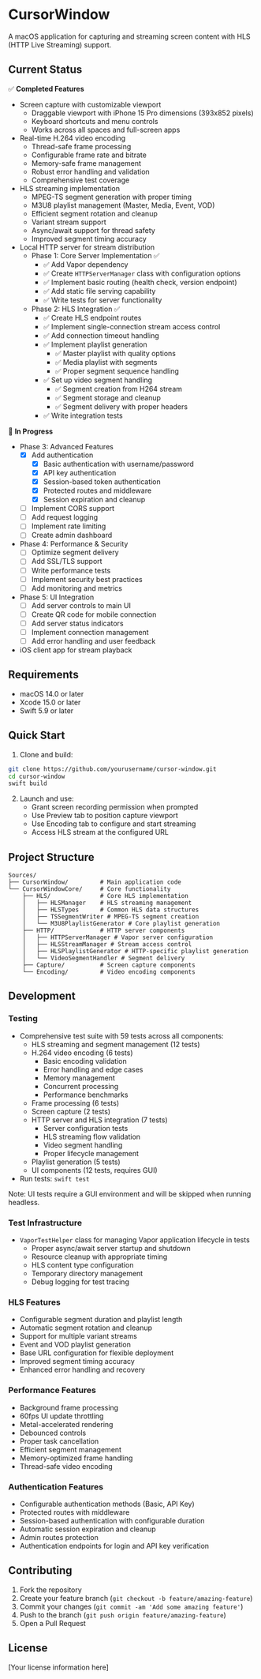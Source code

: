 # CursorWindow

A macOS application for capturing and streaming screen content with HLS (HTTP Live Streaming) support.

## Current Status

✅ **Completed Features**
- Screen capture with customizable viewport
  - Draggable viewport with iPhone 15 Pro dimensions (393x852 pixels)
  - Keyboard shortcuts and menu controls
  - Works across all spaces and full-screen apps
- Real-time H.264 video encoding
  - Thread-safe frame processing
  - Configurable frame rate and bitrate
  - Memory-safe frame management
  - Robust error handling and validation
  - Comprehensive test coverage
- HLS streaming implementation
  - MPEG-TS segment generation with proper timing
  - M3U8 playlist management (Master, Media, Event, VOD)
  - Efficient segment rotation and cleanup
  - Variant stream support
  - Async/await support for thread safety
  - Improved segment timing accuracy
- Local HTTP server for stream distribution
  - Phase 1: Core Server Implementation ✅
    - ✅ Add Vapor dependency
    - ✅ Create `HTTPServerManager` class with configuration options
    - ✅ Implement basic routing (health check, version endpoint)
    - ✅ Add static file serving capability
    - ✅ Write tests for server functionality
  - Phase 2: HLS Integration ✅
    - ✅ Create HLS endpoint routes
    - ✅ Implement single-connection stream access control
    - ✅ Add connection timeout handling
    - ✅ Implement playlist generation
      - ✅ Master playlist with quality options
      - ✅ Media playlist with segments
      - ✅ Proper segment sequence handling
    - ✅ Set up video segment handling
      - ✅ Segment creation from H264 stream
      - ✅ Segment storage and cleanup
      - ✅ Segment delivery with proper headers
    - ✅ Write integration tests

🚧 **In Progress**
  - Phase 3: Advanced Features
    - [x] Add authentication
      - [x] Basic authentication with username/password
      - [x] API key authentication
      - [x] Session-based token authentication
      - [x] Protected routes and middleware
      - [x] Session expiration and cleanup
    - [ ] Implement CORS support
    - [ ] Add request logging
    - [ ] Implement rate limiting
    - [ ] Create admin dashboard
  - Phase 4: Performance & Security
    - [ ] Optimize segment delivery
    - [ ] Add SSL/TLS support
    - [ ] Write performance tests
    - [ ] Implement security best practices
    - [ ] Add monitoring and metrics
  - Phase 5: UI Integration
    - [ ] Add server controls to main UI
    - [ ] Create QR code for mobile connection
    - [ ] Add server status indicators
    - [ ] Implement connection management
    - [ ] Add error handling and user feedback
- iOS client app for stream playback

## Requirements

- macOS 14.0 or later
- Xcode 15.0 or later
- Swift 5.9 or later

## Quick Start

1. Clone and build:
```bash
git clone https://github.com/yourusername/cursor-window.git
cd cursor-window
swift build
```

2. Launch and use:
   - Grant screen recording permission when prompted
   - Use Preview tab to position capture viewport
   - Use Encoding tab to configure and start streaming
   - Access HLS stream at the configured URL

## Project Structure

```
Sources/
├── CursorWindow/         # Main application code
└── CursorWindowCore/     # Core functionality
    ├── HLS/              # Core HLS implementation
    │   ├── HLSManager    # HLS streaming management
    │   ├── HLSTypes      # Common HLS data structures
    │   ├── TSSegmentWriter # MPEG-TS segment creation
    │   └── M3U8PlaylistGenerator # Core playlist generation
    ├── HTTP/             # HTTP server components
    │   ├── HTTPServerManager # Vapor server configuration
    │   ├── HLSStreamManager # Stream access control
    │   ├── HLSPlaylistGenerator # HTTP-specific playlist generation
    │   └── VideoSegmentHandler # Segment delivery
    ├── Capture/          # Screen capture components
    └── Encoding/         # Video encoding components
```

## Development

### Testing
- Comprehensive test suite with 59 tests across all components:
  - HLS streaming and segment management (12 tests)
  - H.264 video encoding (6 tests)
    - Basic encoding validation
    - Error handling and edge cases
    - Memory management
    - Concurrent processing
    - Performance benchmarks
  - Frame processing (6 tests)
  - Screen capture (2 tests)
  - HTTP server and HLS integration (7 tests)
    - Server configuration tests
    - HLS streaming flow validation
    - Video segment handling
    - Proper lifecycle management
  - Playlist generation (5 tests)
  - UI components (12 tests, requires GUI)
- Run tests: `swift test`

Note: UI tests require a GUI environment and will be skipped when running headless.

### Test Infrastructure
- `VaporTestHelper` class for managing Vapor application lifecycle in tests
  - Proper async/await server startup and shutdown
  - Resource cleanup with appropriate timing
  - HLS content type configuration
  - Temporary directory management
  - Debug logging for test tracing

### HLS Features
- Configurable segment duration and playlist length
- Automatic segment rotation and cleanup
- Support for multiple variant streams
- Event and VOD playlist generation
- Base URL configuration for flexible deployment
- Improved segment timing accuracy
- Enhanced error handling and recovery

### Performance Features
- Background frame processing
- 60fps UI update throttling
- Metal-accelerated rendering
- Debounced controls
- Proper task cancellation
- Efficient segment management
- Memory-optimized frame handling
- Thread-safe video encoding

### Authentication Features
- Configurable authentication methods (Basic, API Key)
- Protected routes with middleware
- Session-based authentication with configurable duration
- Automatic session expiration and cleanup
- Admin routes protection
- Authentication endpoints for login and API key verification

## Contributing

1. Fork the repository
2. Create your feature branch (`git checkout -b feature/amazing-feature`)
3. Commit your changes (`git commit -am 'Add some amazing feature'`)
4. Push to the branch (`git push origin feature/amazing-feature`)
5. Open a Pull Request

## License

[Your license information here]
